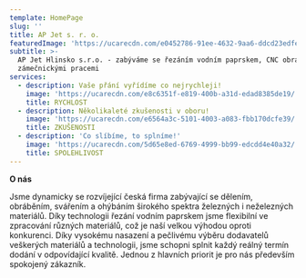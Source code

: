 ```yaml
---
template: HomePage
slug: ''
title: AP Jet s. r. o.
featuredImage: 'https://ucarecdn.com/e0452786-91ee-4632-9aa6-ddcd23edfe61/'
subtitle: >-
  AP Jet Hlinsko s.r.o. - zabýváme se řezáním vodním paprskem, CNC obráběním a
  zámečnickými pracemi
services:
  - description: Vaše přání vyřídíme co nejrychleji!
    image: 'https://ucarecdn.com/e8c6351f-e819-400b-a31d-edad8385de19/'
    title: RYCHLOST
  - description: Několikaleté zkušenosti v oboru!
    image: 'https://ucarecdn.com/e6564a3c-5101-4003-a083-fbb170dcfe39/'
    title: ZKUŠENOSTI
  - description: 'Co slíbíme, to splníme!'
    image: 'https://ucarecdn.com/5d65e8ed-6769-4999-bb99-edcdd4e40a32/'
    title: SPOLEHLIVOST
---
```

**O nás**

Jsme dynamicky se rozvíjející česká firma zabývající se dělením, obráběním, svářením a ohýbáním širokého spektra železných i neželezných materiálů. Díky technologii řezání vodním paprskem jsme flexibilní ve zpracování různých materiálů, což je naší velkou výhodou oproti konkurenci. Díky vysokému nasazení a pečlivému výběru dodavatelů veškerých materiálů a technologii, jsme schopni splnit každý reálný termín dodání v odpovídající kvalitě. Jednou z hlavních priorit je pro nás především spokojený zákazník.


